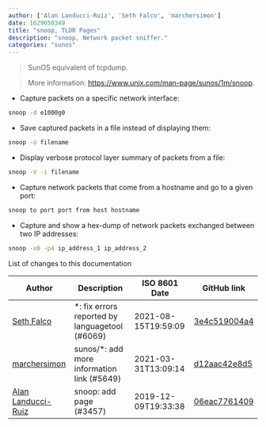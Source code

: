 ```yaml
---
author: ['Alan Landucci-Ruiz', 'Seth Falco', 'marchersimon']
date: 1629050349
title: "snoop, TLDR Pages"
description: "snoop, Network packet sniffer."
categories: "sunos"
---
```

> SunOS equivalent of tcpdump.

> More information: <https://www.unix.com/man-page/sunos/1m/snoop>.

- Capture packets on a specific network interface:

```bash
snoop -d e1000g0
```

- Save captured packets in a file instead of displaying them:

```bash
snoop -o filename
```

- Display verbose protocol layer summary of packets from a file:

```bash
snoop -V -i filename
```

- Capture network packets that come from a hostname and go to a given port:

```bash
snoop to port port from host hostname
```

- Capture and show a hex-dump of network packets exchanged between two IP addresses:

```bash
snoop -x0 -p4 ip_address_1 ip_address_2
```
List of changes to this documentation


Author | Description | ISO 8601 Date | GitHub link
------|-----|-----|-----
[Seth Falco](mailto:seth@falco.fun) | *: fix errors reported by languagetool (#6069) | 2021-08-15T19:59:09 | [3e4c519004a4](https://github.com/tldr-pages/tldr/commit/3e4c519004a471c861cdc609fd7239ee3355671c)
[marchersimon](mailto:50295997+marchersimon@users.noreply.github.com) | sunos/*: add more information link (#5649) | 2021-03-31T13:09:14 | [d12aac42e8d5](https://github.com/tldr-pages/tldr/commit/d12aac42e8d5a4f35d0766c0cd5127ab76b6dc76)
[Alan Landucci-Ruiz](mailto:MClaw666@yahoo.com) | snoop: add page (#3457) | 2019-12-09T19:33:38 | [06eac7761409](https://github.com/tldr-pages/tldr/commit/06eac77614092127dd20d95d9835225115793919)

